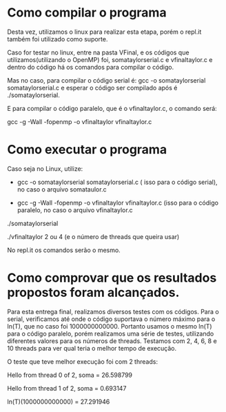 # Como compilar o programa 

Desta vez, utilizamos o linux para realizar esta etapa, porém o repl.it também foi utilizado como suporte.

Caso for testar no linux, entre na pasta VFinal, e os códigos que utilizamos(utilizando o OpenMP) foi, somataylorserial.c e vfinaltaylor.c e dentro do código há os comandos para compilar o código. 

Mas no caso, para compilar o código serial é: gcc -o somataylorserial somataylorserial.c e esperar o código ser compilado após é ./somataylorserial.

E para compilar o código paralelo, que é o vfinaltaylor.c, o comando será: 

gcc -g -Wall -fopenmp -o vfinaltaylor vfinaltaylor.c

# Como executar o programa 

Caso seja no Linux, utilize: 

   - gcc -o somataylorserial somataylorserial.c ( isso para o código serial), no caso o arquivo somataulor.c

   - gcc -g -Wall -fopenmp -o vfinaltaylor vfinaltaylor.c (isso para o código paralelo, no caso o arquivo vfinaltaylor.c


./somataylorserial 

./vfinaltaylor 2 ou 4 (e o número de threads que queira usar)

No repl.it os comandos serão o mesmo. 

# Como comprovar que os resultados propostos foram alcançados.

Para esta entrega final, realizamos diversos testes com os códigos. Para o serial, verificamos até onde o código suportava o número máximo para o ln(T), que no caso foi 1000000000000. Portanto usamos o mesmo ln(T) para o código paralelo, porém realizamos uma série de testes, utilizando diferentes valores para os números de threads. Testamos com 2, 4, 6, 8 e 10 threads para ver qual teria o melhor tempo de execução. 

O teste que teve melhor execução foi com 2 threads: 

Hello from thread 0 of 2, soma = 26.598799

Hello from thread 1 of 2, soma = 0.693147

ln(T)(1000000000000) = 27.291946
